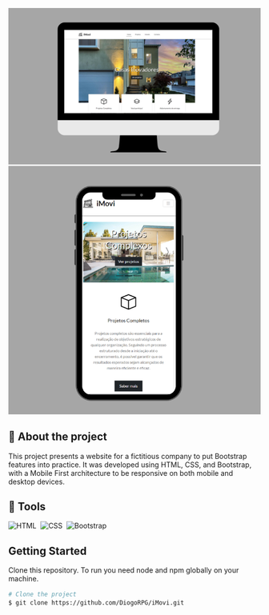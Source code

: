 ![Logo da Minha Empresa](./assets/prototypes/desktop_img1.png)
![Logo da Minha Empresa](./assets/prototypes/mobile.png)

## 🚨 About the project

This project presents a website for a fictitious company to put Bootstrap features into practice. It was developed using HTML, CSS, and Bootstrap, with a Mobile First architecture to be responsive on both mobile and desktop devices.

## 🔨 Tools

![HTML](https://img.shields.io/badge/HTML5-E34F26?style=for-the-badge&logo=html5&logoColor=white)&nbsp;
![CSS](https://img.shields.io/badge/CSS3-1572B6?style=for-the-badge&logo=css3&logoColor=white)&nbsp;
![Bootstrap](https://img.shields.io/badge/Bootstrap-563D7C?style=for-the-badge&logo=bootstrap&logoColor=white)&nbsp;

## Getting Started

Clone this repository. To run you need node and npm globally on your machine.

```bash
# Clone the project
$ git clone https://github.com/DiogoRPG/iMovi.git
```
